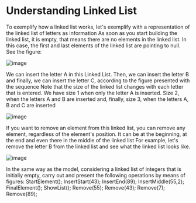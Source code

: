# Understanding Linked List

To exemplify how a linked list works, let's exemplify with a representation of the linked list of letters as information
As soon as you start building the linked list, it is empty, that means there are no elements in the linked list. In this case, the first and last elements of the linked list are pointing to null. See the figure:

![image](https://github.com/eriksensousa/Code-Challenges/assets/126014537/3e1e07f9-4af8-4d18-a35c-f97981c0a01a)


We can insert the letter A in this Linked List. Then, we can insert the letter B and finally, we can insert the letter C, according to the figure presented with the sequence
Note that the size of the linked list changes with each letter that is entered. We have size 1 when only the letter A is inserted. Size 2, when the letters A and B are inserted and, finally, size 3, when the letters A, B and C are inserted

![image](https://github.com/eriksensousa/Code-Challenges/assets/126014537/15a6fb68-d84c-4124-abfb-afb17ecef17d)


If you want to remove an element from this linked list, you can remove any element, regardless of the element's position. It can be at the beginning, at the end and even there in the middle of the linked list
For example, let's remove the letter B from the linked list and see what the linked list looks like.

![image](https://github.com/eriksensousa/Code-Challenges/assets/126014537/b2adc40a-1205-4b1f-82bf-92627cac4cd5)


In the same way as the model, considering a linked list of integers that is initially empty, carry out and present the following operations by means of figures:
StartElement();
InsertStart(43);
InsertEnd(89);
InsertMiddle(55,2);
FinalElement();
ShowList();
Remove(55);
Remove(43);
Remove(7);
Remove(89);


